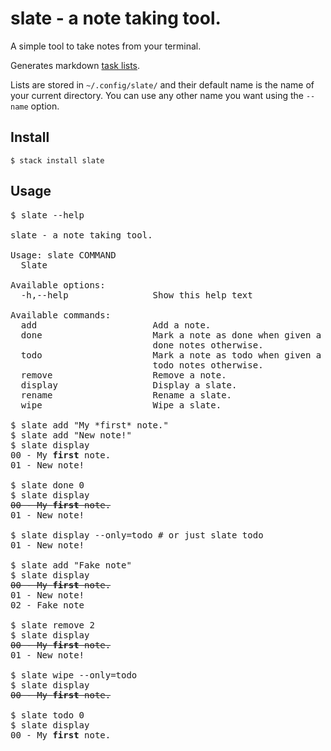 # slate - a note taking tool.

A simple tool to take notes from your terminal.

Generates markdown [task lists](https://help.github.com/articles/about-task-lists/).

Lists are stored in `~/.config/slate/` and their default name is the name of your current directory. You can use any other name you want using the `--name` option.

## Install

```shell
$ stack install slate
```

## Usage

<pre>
$ slate --help

slate - a note taking tool.

Usage: slate COMMAND
  Slate

Available options:
  -h,--help                Show this help text

Available commands:
  add                      Add a note.
  done                     Mark a note as done when given a note ID, display
                           done notes otherwise.
  todo                     Mark a note as todo when given a note ID, display
                           todo notes otherwise.
  remove                   Remove a note.
  display                  Display a slate.
  rename                   Rename a slate.
  wipe                     Wipe a slate.

$ slate add "My *first* note."
$ slate add "New note!"
$ slate display
00 - My <b>first</b> note.
01 - New note!

$ slate done 0
$ slate display
<s>00 - My <b>first</b> note.</s>
01 - New note!

$ slate display --only=todo # or just slate todo
01 - New note!

$ slate add "Fake note"
$ slate display
<s>00 - My <b>first</b> note.</s>
01 - New note!
02 - Fake note

$ slate remove 2
$ slate display
<s>00 - My <b>first</b> note.</s>
01 - New note!

$ slate wipe --only=todo
$ slate display
<s>00 - My <b>first</b> note.</s>

$ slate todo 0
$ slate display
00 - My <b>first</b> note.
</pre>
